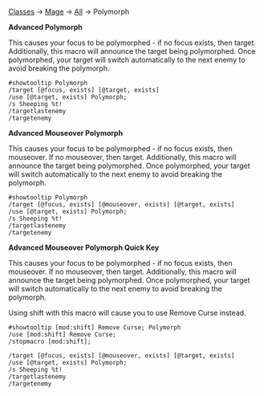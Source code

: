[Classes](https://github.com/Harurebi/HaruMacros/tree/master/Classes) -> [Mage](https://github.com/Harurebi/HaruMacros/tree/master/Classes/Mage) 
-> [All](https://github.com/Harurebi/HaruMacros/tree/master/Classes/Mage/All) -> Polymorph

**Advanced Polymorph**

This causes your focus to be polymorphed - if no focus exists, then target. 
Additionally, this macro will announce the target being polymorphed. Once polymorphed, your target will switch automatically to the next
enemy to avoid breaking the polymorph.
```
#showtooltip Polymorph
/target [@focus, exists] [@target, exists]
/use [@target, exists] Polymorph;
/s Sheeping %t!
/targetlastenemy
/targetenemy
```

**Advanced Mouseover Polymorph**

This causes your focus to be polymorphed - if no focus exists, then mouseover. If no mouseover, then target. 
Additionally, this macro will announce the target being polymorphed. Once polymorphed, your target will switch automatically to the next
enemy to avoid breaking the polymorph.
```
#showtooltip Polymorph
/target [@focus, exists] [@mouseover, exists] [@target, exists]
/use [@target, exists] Polymorph;
/s Sheeping %t!
/targetlastenemy
/targetenemy
```

**Advanced Mouseover Polymorph Quick Key**

This causes your focus to be polymorphed - if no focus exists, then mouseover. If no mouseover, then target. 
Additionally, this macro will announce the target being polymorphed. Once polymorphed, your target will switch automatically to the next
enemy to avoid breaking the polymorph.

Using shift with this macro will cause you to use Remove Curse instead.
```
#showtooltip [mod:shift] Remove Curse; Polymorph
/use [mod:shift] Remove Curse;
/stopmacro [mod:shift];

/target [@focus, exists] [@mouseover, exists] [@target, exists]
/use [@target, exists] Polymorph;
/s Sheeping %t!
/targetlastenemy
/targetenemy
```
